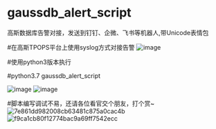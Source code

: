 # gaussdb_alert_script
高斯数据库告警对接，发送到钉钉、企微、飞书等机器人,带Unicode表情包

#在高斯TPOPS平台上使用syslog方式对接告警
![image](https://github.com/LANDH/gaussdb_alert_script/assets/22723905/56b7014f-1c7f-4418-bb0b-a91240c60fae)

#使用python3版本执行

#python3.7 gaussdb_alert_script

![image](https://github.com/LANDH/gaussdb_alert_script/assets/22723905/79687e01-ed2d-4605-ab4b-60fcd518fa57)
![image](https://github.com/LANDH/gaussdb_alert_script/assets/22723905/4198a36b-78df-4c36-81c1-fbabaf6f3055)

#脚本编写调试不易，还请各位看官交个朋友，打个赏~
![7e861dd982008cb63481c875a0cac4b](https://github.com/LANDH/gaussdb_alert_script/assets/22723905/dbc07cf7-7917-4fa9-9b6a-19b1416eb73e)
![f9ca1cb80f12774bac9a69ff7542ecc](https://github.com/LANDH/gaussdb_alert_script/assets/22723905/6608b317-cee4-474c-acac-eaed909986d7)
